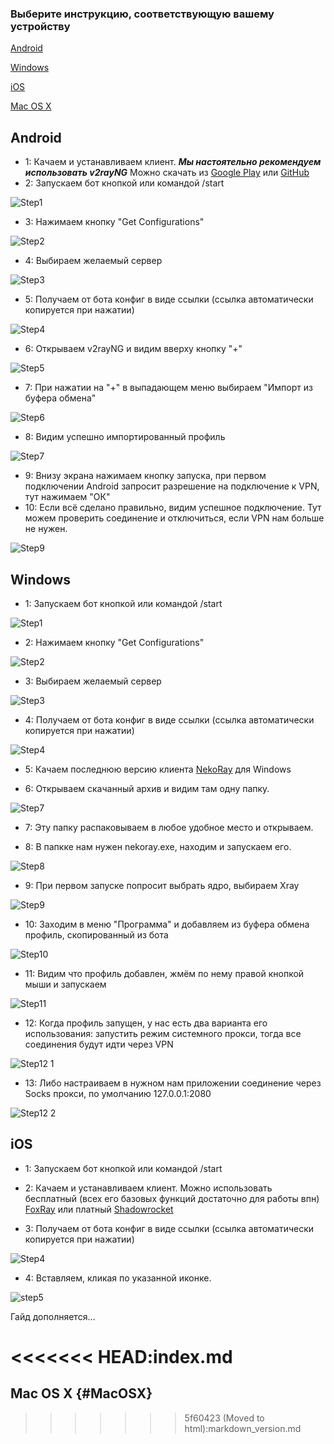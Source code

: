 ### Выберите инструкцию, соответствующую вашему устройству
[Android](#Android)

[Windows](#Windows)

[iOS](#iOS)

[Mac OS X](#MacOSX)


## Android
- 1: Качаем и устанавливаем клиент. ***Мы настоятельно рекомендуем использовать v2rayNG*** Можно скачать из [Google Play](https://github.com/2dust/v2rayNG/releases) или [GitHub](https://github.com/2dust/v2rayNG/releases)
- 2: Запускаем бот кнопкой или командой /start

 ![Step1](https://github.com/fractalshine/MarzbanTelegramBot/assets/169190363/1e3519ce-1f00-4ef7-9dfa-289a96fccb61)
- 3: Нажимаем кнопку "Get Configurations"

 ![Step2](https://github.com/fractalshine/MarzbanTelegramBot/assets/169190363/9b84dc2e-6974-4193-a4ef-7edd5c6aab1f)
- 4: Выбираем желаемый сервер

 ![Step3](https://github.com/fractalshine/MarzbanTelegramBot/assets/169190363/cdb36f74-5755-4ea6-986f-01910f02a82e)
- 5: Получаем от бота конфиг в виде ссылки (ссылка автоматически копируется при нажатии)

 ![Step4](https://github.com/fractalshine/MarzbanTelegramBot/assets/169190363/3de99bcd-7cc7-4a2a-870f-4c42eb4c4798)
- 6: Открываем v2rayNG и видим вверху кнопку "+" 

![Step5](https://github.com/fractalshine/MarzbanTelegramBot/assets/169190363/4c292368-f7b7-4b79-a3cc-88d562fbf909)
- 7: При нажатии на "+" в выпадающем меню выбираем "Импорт из буфера обмена"

 ![Step6](https://github.com/fractalshine/MarzbanTelegramBot/assets/169190363/67b119e1-6219-46d7-820e-5befd8e10e62)
- 8: Видим успешно импортированный профиль

 ![Step7](https://github.com/fractalshine/MarzbanTelegramBot/assets/169190363/06409119-8c04-4ac4-8f34-4135574bb79d)
- 9: Внизу экрана нажимаем кнопку запуска, при первом подключении Android запросит разрешение на подключение к VPN, тут нажимаем "ОК"
- 10: Если всё сделано правильно, видим успешное подключение. Тут можем проверить соединение и отключиться, если VPN нам больше не нужен.

 ![Step9](https://github.com/fractalshine/MarzbanTelegramBot/assets/169190363/34c8222a-4f25-44df-b84f-091696355e17)

## Windows
- 1: Запускаем бот кнопкой или командой /start 

![Step1](https://github.com/fractalshine/fractalshine.github.io/assets/169190363/8ec9d080-ff55-4473-948e-0c93dcb775c6)
- 2: Нажимаем кнопку "Get Configurations" 

![Step2](https://github.com/fractalshine/fractalshine.github.io/assets/169190363/2da746ac-5d45-493b-8d38-a4f83399a31e)
- 3: Выбираем желаемый сервер 

![Step3](https://github.com/fractalshine/fractalshine.github.io/assets/169190363/4ce580cc-0962-4d88-bdce-ba3e0303150e)
- 4: Получаем от бота конфиг в виде ссылки (ссылка автоматически копируется при нажатии) 

![Step4](https://github.com/fractalshine/fractalshine.github.io/assets/169190363/dd135615-ccb5-449c-b47f-7721aa7d87f3)
- 5: Качаем последнюю версию клиента [NekoRay](https://github.com/Matsuridayo/nekoray/releases) для Windows

- 6: Открываем скачанный архив и видим там одну папку. 

![Step7](https://github.com/fractalshine/fractalshine.github.io/assets/169190363/d0a6e9be-a2b0-47bb-86c6-ba2f60922e5e)
- 7: Эту папку распаковываем в любое удобное место и открываем.

- 8: В папкке нам нужен nekoray.exe, находим и запускаем его. 

![Step8](https://github.com/fractalshine/fractalshine.github.io/assets/169190363/3cde49da-c3dd-4cf6-bf58-77b1e7eeb69b)
- 9: При первом запуске попросит выбрать ядро, выбираем Xray 

![Step9](https://github.com/fractalshine/fractalshine.github.io/assets/169190363/52b68d73-7547-49a9-bb8a-bed658510341)
- 10: Заходим в меню "Программа" и добавляем из буфера обмена профиль, скопированный из бота 

![Step10](https://github.com/fractalshine/fractalshine.github.io/assets/169190363/7bb5608c-479c-455f-b1d0-9b9fb487850c)
- 11: Видим что профиль добавлен, жмём по нему правой кнопкой мыши и запускаем 

![Step11](https://github.com/fractalshine/fractalshine.github.io/assets/169190363/6124db0f-d16c-4aa3-a6b4-a880987096f3)
- 12: Когда профиль запущен, у нас есть два варианта его использования: запустить режим системного прокси, тогда все соединения будут идти через VPN 

![Step12 1](https://github.com/fractalshine/fractalshine.github.io/assets/169190363/65b73a5e-485d-4fac-b856-b349a360ebc3)
- 13: Либо настраиваем в нужном нам приложении соединение через Socks прокси, по умолчанию 127.0.0.1:2080 

![Step12 2](https://github.com/fractalshine/fractalshine.github.io/assets/169190363/719ce3fd-ee83-43fe-95b5-483e3efbad16)

## iOS

- 1: Запускаем бот кнопкой или командой /start 

- 2: Качаем и устанавливаем клиент. Можно использовать бесплатный (всех его базовых функций достаточно для работы впн) 
[FoxRay](https://apps.apple.com/us/app/foxray/id6448898396) или платный 
[Shadowrocket](https://github.com/2dust/v2rayNG/releases)

- 3: Получаем от бота конфиг в виде ссылки (ссылка автоматически копируется при нажатии) 

![Step4](https://github.com/fractalshine/fractalshine.github.io/assets/169190363/dd135615-ccb5-449c-b47f-7721aa7d87f3)

- 4: Вставляем, кликая по указанной иконке.

![step5](https://github.com/fractalshine/fractalshine.github.io/assets/96349158/6ebc59eb-a86e-4bf2-9762-045bdc824f7b)

Гайд дополняется...

<<<<<<< HEAD:index.md
=======
## Mac OS X {#MacOSX}
>>>>>>> 5f60423 (Moved to html):markdown_version.md

